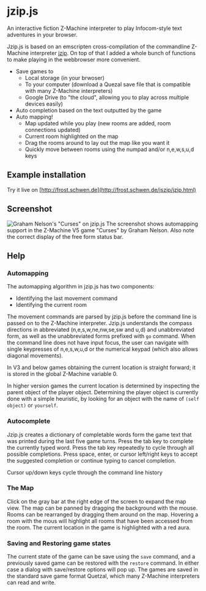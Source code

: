 jzip.js
=======

An interactive fiction Z-Machine interpreter to play Infocom-style text adventures in your browser.

Jzip.js is based on an emscripten cross-compilation of the commandline Z-Machine interpreter [jzip](http://jzip.sourceforge.net/). On
top of that I added a whole bunch of functions to make playing in the webbrowser more convenient.

* Save games to
  * Local storage (in your brwoser)
  * To your computer (download a Quezal save file that is compatible with many Z-Machine interpreters)
  * Google Drive (to "the cloud", allowing you to play across multiple devices easily)
* Auto completion based on the text outputted by the game
* Auto mapping!
  * Map updated while you play (new rooms are added, room connections updated)
  * Current room highlighted on the map
  * Drag the rooms around to lay out the map like you want it
  * Quickly move between rooms using the numpad and/or n,e,w,s,u,d keys

Example installation
--------------------

Try it live on [http://frost.schwen.de](http://frost.schwen.de/jszip/jzip.html)

Screenshot
----------

![Graham Nelson's "Curses" on jzip.js](http://i.imgur.com/zm1tzW4.png)
The screenshot shows automapping support in the Z-Machine V5 game "Curses" by Graham Nelson. Also note the correct display of the free form status bar.

Help
----

### Automapping

The automapping algorithm in jzip.js has two components:
* Identifying the last movement command
* Identifying the current room

The movement commands are parsed by jzip.js before the command line is passed on to the Z-Machine interpreter. Jzip.js
understands the compass directions in abbreviated (n,e,s,w,ne,nw,se,sw and u,d) and unabbreviated form,
as well as the unabbreviated forms prefixed with ```go``` command. When the command line does not have input focus, the user
can navigate with single keypresses of n,e,s,w,u,d or the numerical keypad (which also allows diagonal movements).

In V3 and below games obtaining the current location is straight forward; it is stored in the global Z-Machine variable 0.

In higher version games the current location is determined by inspecting the parent object of the player object. Determining the
player object is currently done with a simple heuristic, by looking for an object with the name of ```(self object)``` or ```yourself```.


### Autocomplete

Jzip.js creates a dictionary of completable words form the game text that was printed during the last five game turns. Press the tab key to
complete the currently typed word. Press the tab key repeatedly to cycle through all possible completions. Press space, enter, or cursor left/right keys
to accept the suggested completion or continue typing to cancel completion.

Cursor up/down keys cycle through the command line history

### The Map

Click on the gray bar at the right edge of the screen to expand the map view. The map can be panned by dragging the background with the mouse.
Rooms can be rearranged by dragging them around on the map. Hovering a room with the mous will highlight all rooms that have been accessed from the room.
The current location in the game is highlighted with a red aura.

### Saving and Restoring game states

The current state of the game can be save using the ```save``` command, and a previously saved game can be restored with the ```restore``` command.
In either case a dialog with save/restore options will pop up. The games are saved in the standard save game format Quetzal, which many Z-Machine
interpreters can read and write.
